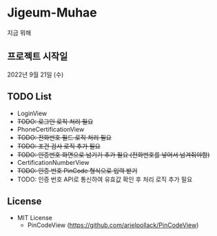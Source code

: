 # Jigeum-Muhae
 지금 뭐해

## 프로젝트 시작일
2022년 9월 21일 (수)

## TODO List
- LoginView
 - ~~TODO: 로그인 로직 처리 필요~~
- PhoneCertificationView
 - ~~TODO: 전화번호 필드 로직 처리 필요~~
 - ~~TODO: 조건 검사 로직 추가 필요~~
 - ~~TODO: 인증번호 화면으로 넘기기 추가 필요 (전화번호를 넣어서 넘겨줘야함)~~
- CertificationNumberView
 - ~~TODO: 인증 번호 PinCode 형식으로 입력 받기~~
 - TODO: 인증 번호 API로 통신하여 유효값 확인 후 처리 로직 추가 필요
 
 
 
## License
 - MIT License
    - PinCodeView (https://github.com/arielpollack/PinCodeView)
 
